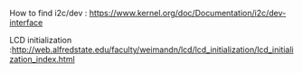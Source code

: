 How to find i2c/dev : https://www.kernel.org/doc/Documentation/i2c/dev-interface


LCD initialization :http://web.alfredstate.edu/faculty/weimandn/lcd/lcd_initialization/lcd_initialization_index.html
